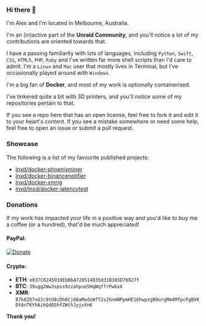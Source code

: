 
### Hi there  👋

I'm Alex and I'm located in Melbourne, Australia.

I'm an (in)active part of the **Unraid Community**, and you'll notice a lot of my contributions are oriented towards that.

I have a passing familiarity with lots of languages, including `Python`, `Swift`, `CSS`, `HTML5`, `PHP`, `Ruby` and I've written far more shell scripts than I'd care to admit. I'm a `Linux` and `Mac` user that mostly lives in Terminal, but I've occasionally played around with `Windows`.

I'm a big fan of **Docker**, and most of my work is optionally containerised.

I've tinkered quite a bit with 3D printers, and you'll notice some of my repositories pertain to that.

If you see a repo here that has an open license, feel free to fork it and edit it to your heart's content. If you see a mistake somewhere or need some help, feel free to open an issue or submit a pull request.

### Showcase

The following is a list of my favourite published projects:

* [lnxd/docker-phoenixminer](https://github.com/lnxd/docker-phoenixminer)
* [lnxd/docker-binancenotifier](https://github.com/lnxd/docker-binancenotifier)
* [lnxd/docker-xmrig](https://github.com/lnxd/docker-xmrig)
* [lnxd/lnxd/docker-latencytest](https://github.com/lnxd/docker-latencytest)

### Donations

If my work has impacted your life in a positive way and you'd like to buy me a coffee (or a hundred), that'd be much appreciated!

#### PayPal: 
[![Donate](https://www.paypalobjects.com/en_AU/i/btn/btn_donateCC_LG.gif)](https://www.paypal.com/donate?business=donations.lnxd%40gmail.com&currency_code=AUD)
#### Crypto:
* **ETH**: `e037C6245910EbBbA720514835d31B385D76927f`
* **BTC**: `39ugg2Ww3spss9zzahpue5HqWqffrPwbsX`
* **XMR**: `87k8Z87xUJc9tU8cDh6Cj6BaMudzWfT2s2GnmNPpmHE16hwpzgN9urgMm4MfpcFgBVKDtAnTKYhAihQdQ5hfZWthJyjxXnK`

**Thank you!**
